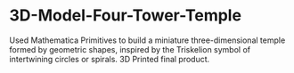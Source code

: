# 3D-Model-Four-Tower-Temple
Used Mathematica Primitives to build a miniature three-dimensional temple formed by geometric shapes, inspired by the Triskelion symbol of intertwining circles or spirals. 3D Printed final product. 
